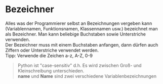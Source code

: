 # Bezeichner

Alles was der Programmierer selbst an Bezeichnungen vergeben kann (Variablennamen, Funktionsnamen, Klassennamen usw.) bezeichnet man als Bezeichner.
Man kann beliebige Buchstaben sowie Unterstriche verwenden.  
Der Bezeichner muss mit einem Buchstaben anfangen, dann dürfen auch Ziffern oder Unterstriche verwendet werden.  
Tipp:
Verwende die Zeichen a-z, A-Z, 0-9

>Python ist "case-sensitiv" d.h. Es wird zwischen Groß- und Kleinschreibung unterschieden.  
**name** und **Name** sind zwei verschiedene Variablenbezeichnungen
